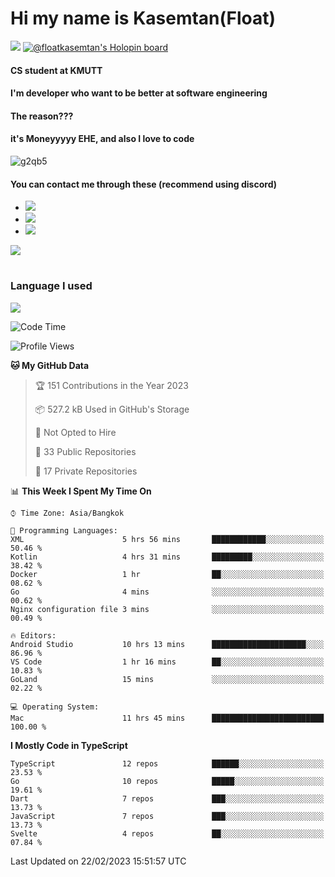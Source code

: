 # Hi my name is Kasemtan(Float)
![](https://64.media.tumblr.com/9c2a8f831efe8da556ffbf89cebb52c9/b86c1ab833a37e32-93/s1280x1920/d000dc22f75df64be2bc150f5fa69c4f6df6bb07.gifv)
[![@floatkasemtan's Holopin board](https://holopin.me/floatkasemtan)](https://holopin.io/@floatkasemtan)
#### CS student at KMUTT
#### I'm developer who want to be better at software engineering
#### The reason???
#### it's Moneyyyyy EHE, and also I love to code
![g2qb5](https://user-images.githubusercontent.com/69688279/175812510-9235eaf7-72f7-40d3-b163-56efa9aa5c6b.gif)

#### You can contact me through these (recommend using discord)
- [![](https://img.shields.io/badge/Discord-5865F2?logo=Discord&logoColor=white)](https://discordapp.com/users/278155096225742848)
- [![](https://img.shields.io/badge/Facebook-1877F2?logo=facebook&logoColor=white)](https://www.facebook.com/float.teavasirichokchai/)
- [![](https://img.shields.io/badge/linkedin-0A66C2?logo=linkedin&logoColor=white)](https://www.linkedin.com/in/kasemtan-teavasirichokchai-975531227/)

[![](https://github-readme-stats.vercel.app/api?username=FloatKasemtan&show_icons=true&theme=nightowl)]()
#
### Language I used
[![](https://github-readme-stats.vercel.app/api/top-langs/?username=FloatKasemtan&layout=compact&theme=nightowl)]()
<!--START_SECTION:waka-->
![Code Time](http://img.shields.io/badge/Code%20Time-987%20hrs%2026%20mins-blue)

![Profile Views](http://img.shields.io/badge/Profile%20Views-12-blue)

**🐱 My GitHub Data** 

> 🏆 151 Contributions in the Year 2023
 > 
> 📦 527.2 kB Used in GitHub's Storage 
 > 
> 🚫 Not Opted to Hire
 > 
> 📜 33 Public Repositories 
 > 
> 🔑 17 Private Repositories  
 > 
📊 **This Week I Spent My Time On** 

```text
⌚︎ Time Zone: Asia/Bangkok

💬 Programming Languages: 
XML                      5 hrs 56 mins       ████████████░░░░░░░░░░░░░   50.46 % 
Kotlin                   4 hrs 31 mins       █████████░░░░░░░░░░░░░░░░   38.42 % 
Docker                   1 hr                ██░░░░░░░░░░░░░░░░░░░░░░░   08.62 % 
Go                       4 mins              ░░░░░░░░░░░░░░░░░░░░░░░░░   00.62 % 
Nginx configuration file 3 mins              ░░░░░░░░░░░░░░░░░░░░░░░░░   00.49 % 

🔥 Editors: 
Android Studio           10 hrs 13 mins      █████████████████████░░░░   86.96 % 
VS Code                  1 hr 16 mins        ██░░░░░░░░░░░░░░░░░░░░░░░   10.83 % 
GoLand                   15 mins             ░░░░░░░░░░░░░░░░░░░░░░░░░   02.22 % 

💻 Operating System: 
Mac                      11 hrs 45 mins      █████████████████████████   100.00 % 

```

**I Mostly Code in TypeScript** 

```text
TypeScript               12 repos            ██████░░░░░░░░░░░░░░░░░░░   23.53 % 
Go                       10 repos            █████░░░░░░░░░░░░░░░░░░░░   19.61 % 
Dart                     7 repos             ███░░░░░░░░░░░░░░░░░░░░░░   13.73 % 
JavaScript               7 repos             ███░░░░░░░░░░░░░░░░░░░░░░   13.73 % 
Svelte                   4 repos             ██░░░░░░░░░░░░░░░░░░░░░░░   07.84 % 

```



 Last Updated on 22/02/2023 15:51:57 UTC
<!--END_SECTION:waka-->
<!--
**FloatKasemtan/FloatKasemtan** is a ✨ _special_ ✨ repository because its `README.md` (this file) appears on your GitHub profile.

Here are some ideas to get you started:

- 🔭 I’m currently working on ...
- 🌱 I’m currently learning ...
- 👯 I’m looking to collaborate on ...
- 🤔 I’m looking for help with ...
- 💬 Ask me about ...
- 📫 How to reach me: ...
- 😄 Pronouns: ...
- ⚡ Fun fact: ...
-->
